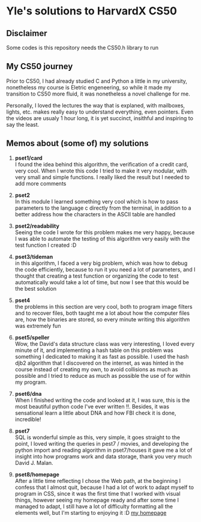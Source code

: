 # **Yle's solutions to HarvardX CS50**

## Disclaimer
Some codes is this repository needs the CS50.h library to run

## My CS50 journey
Prior to CS50, I had already studied C and Python a little in my university, nonetheless my course is Eletric engeneering, so while it made my transition to CS50 more fluid, it was nonetheless a novel challenge for me.

Personally, I loved the lectures the way that is explaned, with mailboxes, lights, etc. makes really easy to understand everything, even pointers. Even the videos are usualy 1 hour long, it is yet succinct, insithful and inspiring to say the least.


## Memos about (some of) my solutions

1. **pset1/card**<br>
I found the idea behind this algorithm, the verification of a credit card, very cool. When I wrote this code I tried to make it very modular, with very small and simple functions. I really liked the result but I needed to add more comments
  
2. **pset2**<br>
In this module I learned something very cool which is how to pass parameters to the language c directly from the terminal, in addition to a better address how the characters in the ASCII table are handled

3. **pset2/readability**<br>
Seeing the code I wrote for this problem makes me very happy, because I was able to automate the testing of this algorithm very easily with the test function I created :D
  
3. **pset3/tideman**<br>
in this algorithm, I faced a very big problem, which was how to debug the code efficiently, because to run it you need a lot of parameters, and I thought that creating a test function or organizing the code to test automatically would take a lot of time, but now I see that this would be the best solution

  
4. **pset4**<br>
the problems in this section are very cool, both to program image filters and to recover files, both taught me a lot about how the computer files are, how the binaries are stored, so every minute writing this algorithm was extremely fun

5. **pset5/speller**<br>
Wow, the David's data structure class  was very interesting, I loved every minute of it, and implementing a hash table on this problem was something I dedicated to making it as fast as possible. I used the hash djb2 algorithm that I discovered on the internet, as was hinted in the course instead of creating my own, to avoid collisions as much as possible and I tried to reduce as much as possible the use of for within my program.

6. **pset6/dna**<br>
When I finished writing the code and looked at it, I was sure, this is the most beautiful python code I've ever written !!. Besides, it was sensational learn a little about DNA and how FBI check it is done, incredible!

7. **pset7**<br>
SQL is wonderful simple as this, very simple, it goes straight to the point, I loved writing the queries in pest7 / movies, and developing the python import and reading algorithm in pset7/houses it gave me a lot of insight into how programs work and data storage, thank you very much David J. Malan.

8. **pset8/homepage**<br>
After a little time reflecting I chose the Web path, at the beginning I confess that I almost quit, because I had a lot of work to adapt myself to program in CSS, since it was the first time that I worked with visual things, however seeing my homepage ready and after some time I managed to adapt, I still have a lot of difficulty formatting all the elements well, but I'm starting to enjoying it :D [my homepage](https://github.com/yleseverino/homepage-cs50)
